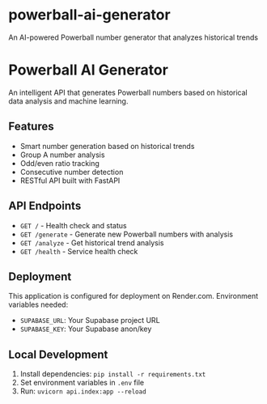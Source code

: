 # powerball-ai-generator
An AI-powered Powerball number generator that analyzes historical trends
# Powerball AI Generator

An intelligent API that generates Powerball numbers based on historical data analysis and machine learning.

## Features

- Smart number generation based on historical trends
- Group A number analysis
- Odd/even ratio tracking
- Consecutive number detection
- RESTful API built with FastAPI

## API Endpoints

- `GET /` - Health check and status
- `GET /generate` - Generate new Powerball numbers with analysis
- `GET /analyze` - Get historical trend analysis
- `GET /health` - Service health check

## Deployment

This application is configured for deployment on Render.com. Environment variables needed:

- `SUPABASE_URL`: Your Supabase project URL
- `SUPABASE_KEY`: Your Supabase anon/key

## Local Development

1. Install dependencies: `pip install -r requirements.txt`
2. Set environment variables in `.env` file
3. Run: `uvicorn api.index:app --reload`
